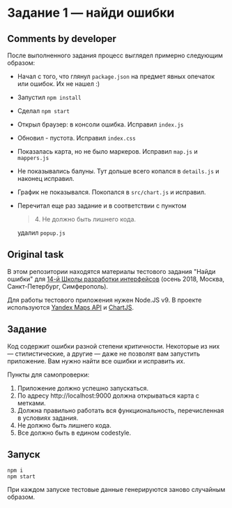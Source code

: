 # Задание 1 — найди ошибки

## Comments by developer

После выполненного задания процесс выглядел примерно следующим образом:

* Начал с того, что глянул `package.json` на предмет явных опечаток или ошибок. Их не нашел :)

* Запустил `npm install`

* Сделал `npm start`

* Открыл браузер:  в консоли ошибка. Исправил `index.js`

* Обновил - пустота. Исправил `index.css`

* Показалась карта, но не было маркеров. Исправил `map.js` и `mappers.js`

* Не показывались балуны. Тут дольше всего копался в `details.js` и наконец исправил.

* График не показывался. Покопался в `src/chart.js` и исправил.

* Перечитал еще раз задание и в соответствии с пунктом

    > 4\. Не должно быть лишнего кода.
    
    удалил `popup.js`

## Original task

В этом репозитории находятся материалы тестового задания "Найди ошибки" для [14-й Школы разработки интерфейсов](https://academy.yandex.ru/events/frontend/shri_msk-2018-2) (осень 2018, Москва, Санкт-Петербург, Симферополь).

Для работы тестового приложения нужен Node.JS v9. В проекте используются [Yandex Maps API](https://tech.yandex.ru/maps/doc/jsapi/2.1/quick-start/index-docpage/) и [ChartJS](http://www.chartjs.org).

## Задание

Код содержит ошибки разной степени критичности. Некоторые из них — стилистические, а другие — даже не позволят вам запустить приложение. Вам нужно найти все ошибки и исправить их.

Пункты для самопроверки:

1. Приложение должно успешно запускаться.
1. По адресу http://localhost:9000 должна открываться карта с метками.
1. Должна правильно работать вся функциональность, перечисленная в условиях задания.
1. Не должно быть лишнего кода.
1. Все должно быть в едином codestyle.

## Запуск

```
npm i
npm start
```

При каждом запуске тестовые данные генерируются заново случайным образом.
